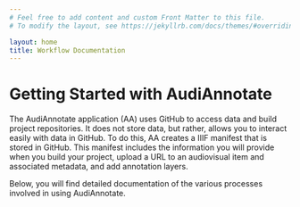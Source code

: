 ```yaml
---
# Feel free to add content and custom Front Matter to this file.
# To modify the layout, see https://jekyllrb.com/docs/themes/#overriding-theme-defaults

layout: home
title: Workflow Documentation
---
```

<html>
<body>

  <h1> Getting Started with AudiAnnotate </h1>
 
<p>The AudiAnnotate application (AA) uses GitHub to access data and build project repositories. It does not store data, but rather, allows you to interact easily with data in GitHub. To do this, AA creates a IIIF manifest that is stored in GitHub. This manifest includes the information you will provide when you build your project, upload a URL to an audiovisual item and associated metadata, and add annotation layers. </p>
  
  <p>Below, you will find detailed documentation of the various processes involved in using AudiAnnotate.</p>

</body>
</html>
